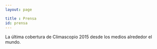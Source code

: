 ```yaml
---
layout: page

title : Prensa
id: prensa
---
```

La última cobertura de Climascopio 2015 desde los medios alrededor el mundo.

